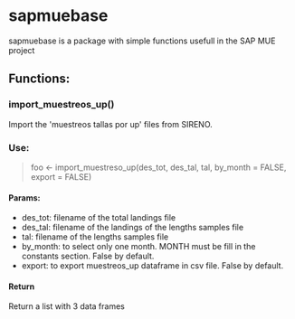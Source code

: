 # sapmuebase

sapmuebase is a package with simple functions usefull in the SAP MUE project

## Functions:
### import_muestreos_up()
Import the 'muestreos tallas por up' files from SIRENO.

### Use:
> foo <- import_muestreso_up(des_tot, des_tal, tal, by_month = FALSE, export = FALSE)

#### Params:
* des_tot: filename of the total landings file
* des_tal: filename of the landings of the lengths samples file
* tal: filename of the lengths samples file
* by_month: to select only one month. MONTH must be fill in the constants section. False by default.
* export: to export muestreos_up dataframe in csv file. False by default.

#### Return
Return a list with 3 data frames